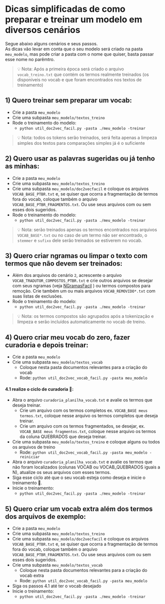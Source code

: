 # Dicas simplificadas de como preparar e treinar um modelo em diversos cenários
Segue abaixo alguns cenários e seus passos.<br>
As dicas vão levar em conta que o seu modelo será criado na pasta `meu_modelo`, mas pode criar a pasta com o nome que quiser, basta passar esse nome no parêmtro.
> 💡 Nota: Após a primeira época será criado o arquivo `vocab_treino.txt` que contém os termos realmente treinados (os disponíveis no vocab e que foram encontrados nos textos de treinamento)
  
## 1) Quero treinar sem preparar um vocab:
 - Crie a pasta `meu_modelo`
 - Crie uma subpasta `meu_modelo/textos_treino`
 - Rode o treinamento do modelo:
   - `python util_doc2vec_facil.py -pasta ./meu_modelo -treinar`
  > 💡 Nota: todos os tokens serão treinados, será feita apenas a limpeza simples dos textos para comparações simples já é o suficiente

## 2) Quero usar as palavras sugeridas ou já tenho as minhas:
 - Crie a pasta `meu_modelo`
 - Crie uma subpasta `meu_modelo/textos_treino`
 - Crie uma subpasta `meu_modelo/doc2vecfacil` e coloque os arquivos `VOCAB_BASE_PTBR.txt` e, se quiser que ocorra a fragmentação de termos fora do vocab, coloque também o arquivo `VOCAB_BASE_PTBR_FRAGMENTOS.txt`. Ou use seus arquivos com ou sem esses dois sugeridos. 
 - Rode o treinamento do modelo:
   - `python util_doc2vec_facil.py -pasta ./meu_modelo -treinar`
 > 💡 Nota: serão treinados apenas os termos encontrados nos arquivos `VOCAB_BASE*.txt` ou no caso de um termo não ser encontrado, o `stemmer` e `sufixo` dele serão treinados se estiverem no vocab.

## 3) Quero criar ngramas ou limpar o texto com termos que não devem ser treinados:
 - Além dos arquivos do cenário `2`, acrescente o arquivo `VOCAB_TRADUTOR_COMPOSTOS_PTBR.txt` e crie outros arquivos se desejar com seus ngramas (veja [NGramasFacil](readme_ngramas.md) ) ou termos compostos para remoção. Crie também um ou mais arquivos `VOCAB_REMOVIDO*.txt` com suas listas de exclusões.
 - Rode o treinamento do modelo:
   - `python util_doc2vec_facil.py -pasta ./meu_modelo -treinar`
 > 💡 Nota: os termos compostos são agrupados após a tokenização e limpeza e serão incluídos automaticamente no vocab de treino.  

## 4) Quero criar meu vocab do zero, fazer curadoria e depois treinar:
 - Crie a pasta `meu_modelo`
 - Crie uma subpasta `meu_modelo/textos_vocab`
   - Coloque nesta pasta documentos relevantes para a criação do vocab
   - Rode: `python util_doc2vec_vocab_facil.py -pasta meu_modelo`

#### 4.1 realize o ciclo de curadoria :repeat::
 - Abra o arquivo `curadoria_planilha_vocab.txt` e avalie os termos que deseja treinar.
   - Crie um arquivo com os termos completos ex. `VOCAB_BASE meus termos.txt`, coloque nesse arquivo os termos completos que deseja treinar.
   - Crie um arquivo com os termos fragmentados, se desejar, ex. `VOCAB_BASE meus fragmentos.txt`, coloque nesse arquivo os termos da coluna QUEBRADOS que deseja treinar.
 - Crie uma subpasta `meu_modelo/textos_treino` e coloque alguns ou todos os arquivos de treino
   - Rode: `python util_doc2vec_vocab_facil.py -pasta meu_modelo -reiniciar`
 - Abra o arquivo `curadoria_planilha_vocab.txt` e avalie os termos que não foram localizados (colunas VOCAB ou VOCAB_QUEBRADOS iguais a N), atualize os seus arquivos com esses termos.
 - Siga esse ciclo até que o seu vocab esteja como deseja e inicie o treinamento :repeat:.
 - Inicie o treinamento:
    - `python util_doc2vec_facil.py -pasta ./meu_modelo -treinar`

## 5) Quero criar um vocab extra além dos termos dos arquivos de exemplo:
 - Crie a pasta `meu_modelo`
 - Crie uma subpasta `meu_modelo/textos_treino`
 - Crie uma subpasta `meu_modelo/doc2vecfacil` e coloque os arquivos `VOCAB_BASE_PTBR.txt` e, se quiser que ocorra a fragmentação de termos fora do vocab, coloque também o arquivo `VOCAB_BASE_PTBR_FRAGMENTOS.txt`. Ou use seus arquivos com ou sem esses dois sugeridos. 
 - Crie uma subpasta `meu_modelo/textos_vocab`
   - Coloque nesta pasta documentos relevantes para a criação do vocab extra
   - Rode: `python util_doc2vec_vocab_facil.py -pasta meu_modelo`
 - Siga os passos 4.1 até ter o vocab desejado
 - Inicie o treinamento:
    - `python util_doc2vec_facil.py -pasta ./meu_modelo -treinar`
